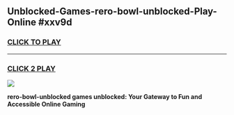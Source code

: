 
## Unblocked-Games-rero-bowl-unblocked-Play-Online #xxv9d
<h3>
<a href="https://news.freeplayer.one?title=rero-bowl-unblocked&ref=3">CLICK TO PLAY</a></h3>
<hr>

<h3>
<a href="https://news.freeplayer.one?title=rero-bowl-unblocked&ref=3">CLICK 2 PLAY</a>
  
</h3>

<a href="https://news.freeplayer.one?title=rero-bowl-unblocked&ref=3"><img src="https://clearcache.store/games.png"></a>


**rero-bowl-unblocked games unblocked: Your Gateway to Fun and Accessible Online Gaming**
